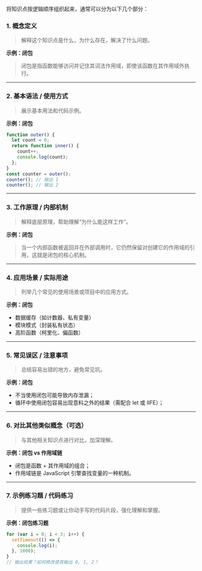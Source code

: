 将知识点按逻辑顺序组织起来，通常可以分为以下几个部分：

### 1. 概念定义
> 解释这个知识点是什么，为什么存在，解决了什么问题。

**示例：闭包**
> 闭包是指函数能够访问并记住其词法作用域，即使该函数在其作用域外执行。

---

### 2. 基本语法 / 使用方式
> 展示基本用法和代码示例。

**示例：闭包**
```js
function outer() {
  let count = 0;
  return function inner() {
    count++;
    console.log(count);
  };
}
const counter = outer();
counter(); // 输出 1
counter(); // 输出 2
```

---

### 3. 工作原理 / 内部机制
> 解释底层原理，帮助理解“为什么能这样工作”。

**示例：闭包**
> 当一个内部函数被返回并在外部调用时，它仍然保留对创建它的作用域的引用，这就是闭包的核心机制。

---

### 4. 应用场景 / 实际用途
> 列举几个常见的使用场景或项目中的应用方式。

**示例：闭包**
- 数据缓存（如计数器、私有变量）
- 模块模式（封装私有状态）
- 高阶函数（柯里化、偏函数）

---

### 5. 常见误区 / 注意事项
> 总结容易出错的地方，避免常见坑。

**示例：闭包**
- 不当使用闭包可能导致内存泄漏；
- 循环中使用闭包容易出现意料之外的结果（需配合 let 或 IIFE）；

---

### 6. 对比其他类似概念（可选）
> 与其他相关知识点进行对比，加深理解。

**示例：闭包 vs 作用域链**
- 闭包是函数 + 其作用域的组合；
- 作用域链是 JavaScript 引擎查找变量的一种机制。

---

### 7. 示例练习题 / 代码练习
> 提供一些练习题或让你动手写的代码片段，强化理解和掌握。

**示例：闭包练习题**
```js
for (var i = 0; i < 3; i++) {
  setTimeout(() => {
    console.log(i);
  }, 1000);
}
// 输出结果？如何修改使其输出 0, 1, 2？
```
